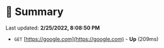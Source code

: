 # 📖 Summary
Last updated: **2/25/2022, 8:08:50 PM**

- `GET` [https://google.com](https://google.com) - **Up** (209ms)
